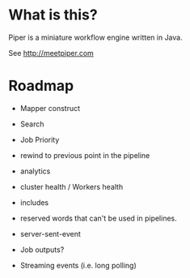 # What is this?

Piper is a miniature workflow engine written in Java. 

See http://meetpiper.com

# Roadmap

- Mapper construct
- Search
- Job Priority
- rewind to previous point in the pipeline
- analytics
- cluster health / Workers health
- includes
- reserved words that can't be used in pipelines.

- server-sent-event
- Job outputs? 
- Streaming events (i.e. long polling)